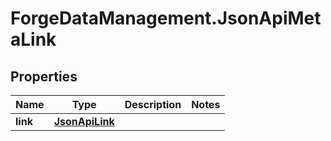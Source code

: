 # ForgeDataManagement.JsonApiMetaLink

## Properties
Name | Type | Description | Notes
------------ | ------------- | ------------- | -------------
**link** | [**JsonApiLink**](JsonApiLink.md) |  | 


